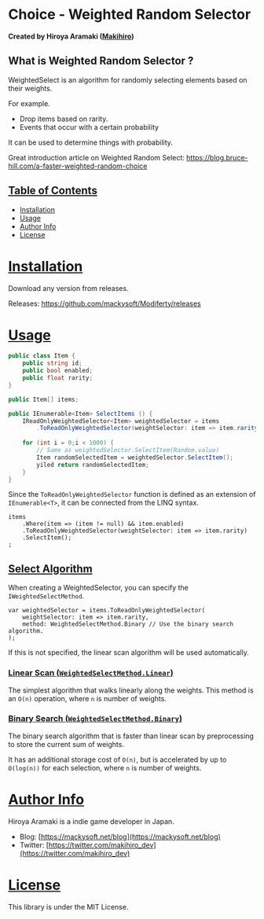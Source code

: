 ﻿# Choice - Weighted Random Selector

**Created by Hiroya Aramaki ([Makihiro](https://twitter.com/makihiro_dev))**

## What is Weighted Random Selector ?

WeightedSelect is an algorithm for randomly selecting elements based on their weights.

For example.
- Drop items based on rarity.
- Events that occur with a certain probability

It can be used to determine things with probability.

Great introduction article on Weighted Random Select: https://blog.bruce-hill.com/a-faster-weighted-random-choice

## <a id="index" href="#index"> Table of Contents </a>

- [Installation](#installation)
- [Usage](#usage)
- [Author Info](#author-info)
- [License](#license)

# <a id="installation" href="#installation"> Installation </a>

Download any version from releases.

Releases: https://github.com/mackysoft/Modiferty/releases

# <a id="usage" href="#requirements"> Usage </a>

```cs
public class Item {
	public string id;
	public bool enabled;
	public float rarity;
}

public Item[] items;

public IEnumerable<Item> SelectItems () {
	IReadOnlyWeightedSelector<Item> weightedSelector = items
		.ToReadOnlyWeightedSelector(weightSelector: item => item.rarity);
	
	for (int i = 0;i < 1000) {
		// Same as weightedSelector.SelectItem(Random.value)
		Item randomSelectedItem = weightedSelector.SelectItem();
		yiled return randomSelectedItem;
	}
}
```

Since the `ToReadOnlyWeightedSelector` function is defined as an extension of `IEnumerable<T>`, it can be connected from the LINQ syntax.

```
items
	.Where(item => (item != null) && item.enabled)
	.ToReadOnlyWeightedSelector(weightSelector: item => item.rarity)
	.SelectItem();
;
```


## <a id="algorithm" href="#algorithm"> Select Algorithm </a>

When creating a WeightedSelector, you can specify the `IWeightedSelectMethod`.

```
var weightedSelector = items.ToReadOnlyWeightedSelector(
	weightSelector: item => item.rarity,
	method: WeightedSelectMethod.Binary // Use the binary search algorithm.
);
```

If this is not specified, the linear scan algorithm will be used automatically.

### <a id="linear" href="#linear"> Linear Scan (`WeightedSelectMethod.Linear`) </a>

The simplest algorithm that walks linearly along the weights.
This method is an `O(n)` operation, where `n` is number of weights.

### <a id="binary" href="#binary"> Binary Search (`WeightedSelectMethod.Binary`) </a>

The binary search algorithm that is faster than linear scan by preprocessing to store the current sum of weights.

It has an additional storage cost of `O(n)`, but is accelerated by up to `O(log(n))` for each selection, where `n` is number of weights.


# <a id="author-info" href="#author-info"> Author Info </a>

Hiroya Aramaki is a indie game developer in Japan.

- Blog: [https://mackysoft.net/blog](https://mackysoft.net/blog)
- Twitter: [https://twitter.com/makihiro_dev](https://twitter.com/makihiro_dev)

# <a id="license" href="#license"> License </a>

This library is under the MIT License.
